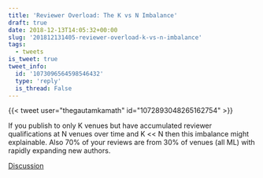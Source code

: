 ```yaml
---
title: 'Reviewer Overload: The K vs N Imbalance'
draft: true
date: 2018-12-13T14:05:32+00:00
slug: '201812131405-reviewer-overload-k-vs-n-imbalance'
tags:
  - tweets
is_tweet: true
tweet_info:
  id: '1073096564598546432'
  type: 'reply'
  is_thread: False
---
```




{{< tweet user="thegautamkamath" id="1072893048265162754" >}}

If you publish to only K venues but have accumulated reviewer qualifications at N venues over time and K &lt;&lt; N then this imbalance might explainable. Also 70% of your reviews are from 30% of venues (all ML) with rapidly expanding new authors.

[Discussion](https://x.com/sytelus/status/1073096564598546432)
